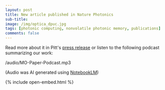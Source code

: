 ```yaml
---
layout: post
title: New article published in Nature Photonics
sub-title: 
image: /img/optica_dpuc.jpg
tags: [photonic computing, nonvolatile photonic memory, publications]
comments: false
---
```


Read more about it in Pitt's [press release](https://news.engineering.pitt.edu/keeping-an-eye-on-better-ai/) or listen to the following podcast summarizing our work:

/audio/MO-Paper-Podcast.mp3

(Audio was AI generated using [NotebookLM](https://notebooklm.google))

{% include open-embed.html %}